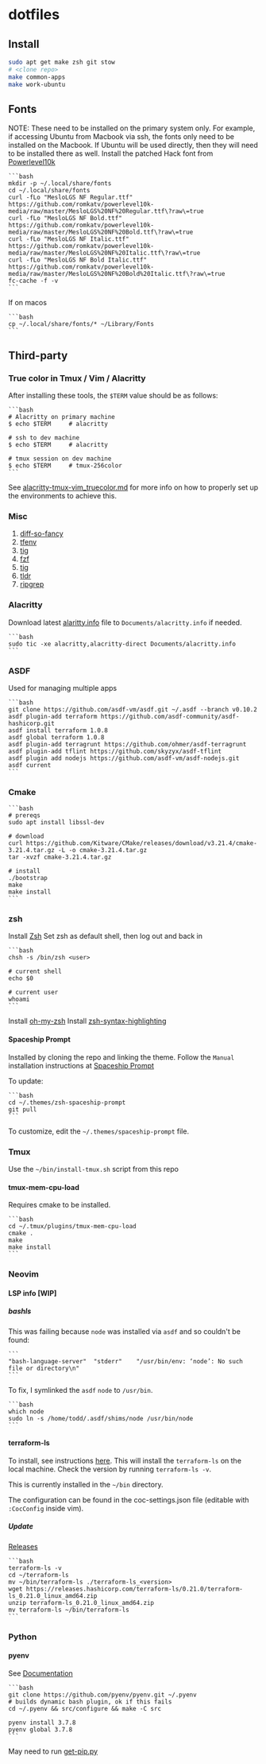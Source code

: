 # dotfiles

## Install

```bash
sudo apt get make zsh git stow
# <clone repo>
make common-apps
make work-ubuntu
```

## Fonts

NOTE: These need to be installed on the primary system only. For example, if
accessing Ubuntu from Macbook via ssh, the fonts only need to be
installed on the Macbook. If Ubuntu will be used directly, then they will
need to be installed there as well.
Install the patched Hack font from [Powerlevel10k](https://github.com/romkatv/powerlevel10k#meslo-nerd-font-patched-for-powerlevel10k)

    ```bash
    mkdir -p ~/.local/share/fonts
    cd ~/.local/share/fonts
    curl -fLo "MesloLGS NF Regular.ttf" https://github.com/romkatv/powerlevel10k-media/raw/master/MesloLGS%20NF%20Regular.ttf\?raw\=true
    curl -fLo "MesloLGS NF Bold.ttf"  https://github.com/romkatv/powerlevel10k-media/raw/master/MesloLGS%20NF%20Bold.ttf\?raw\=true
    curl -fLo "MesloLGS NF Italic.ttf"  https://github.com/romkatv/powerlevel10k-media/raw/master/MesloLGS%20NF%20Italic.ttf\?raw\=true
    curl -fLo "MesloLGS NF Bold Italic.ttf"  https://github.com/romkatv/powerlevel10k-media/raw/master/MesloLGS%20NF%20Bold%20Italic.ttf\?raw\=true
    fc-cache -f -v
    ```

If on macos

    ```bash
    cp ~/.local/share/fonts/* ~/Library/Fonts
    ```

## Third-party

### True color in Tmux / Vim / Alacritty

After installing these tools, the `$TERM` value should be as follows:

    ```bash
    # Alacritty on primary machine
    $ echo $TERM     # alacritty

    # ssh to dev machine
    $ echo $TERM     # alacritty

    # tmux session on dev machine
    $ echo $TERM     # tmux-256color
    ```

See [alacritty-tmux-vim_truecolor.md](https://gist.github.com/Pocco81/2ea37d5b1e31ce068d98774e907096d0)
for more info on how to properly set up the environments to achieve this.

### Misc

1. [diff-so-fancy](https://github.com/so-fancy/diff-so-fancy)
1. [tfenv](https://github.com/tfutils/tfenv)
1. [tig](https://github.com/jonas/tig)
1. [fzf](https://github.com/junegunn/fzf)
1. [tig](https://github.com/jonas/tig)
1. [tldr](https://tldr.sh/)
1. [ripgrep](https://github.com/BurntSushi/ripgrep)

### Alacritty

Download latest [alaritty.info](https://github.com/alacritty/alacritty/blob/master/extra/alacritty.info)
file to `Documents/alacritty.info` if needed.

    ```bash
    sudo tic -xe alacritty,alacritty-direct Documents/alacritty.info
    ```

### ASDF

Used for managing multiple apps

    ```bash
    git clone https://github.com/asdf-vm/asdf.git ~/.asdf --branch v0.10.2
    asdf plugin-add terraform https://github.com/asdf-community/asdf-hashicorp.git
    asdf install terraform 1.0.8
    asdf global terraform 1.0.8
    asdf plugin-add terragrunt https://github.com/ohmer/asdf-terragrunt
    asdf plugin-add tflint https://github.com/skyzyx/asdf-tflint
    asdf plugin add nodejs https://github.com/asdf-vm/asdf-nodejs.git
    asdf current
    ```
### Cmake

    ```bash
    # prereqs
    sudo apt install libssl-dev

    # download
    curl https://github.com/Kitware/CMake/releases/download/v3.21.4/cmake-3.21.4.tar.gz -L -o cmake-3.21.4.tar.gz
    tar -xvzf cmake-3.21.4.tar.gz

    # install
    ./bootstrap
    make
    make install
    ```

### zsh

Install [Zsh](https://gist.github.com/derhuerst/12a1558a4b408b3b2b6e#file-linux-md)
Set zsh as default shell, then log out and back in

    ```bash
    chsh -s /bin/zsh <user>

    # current shell
    echo $0

    # current user
    whoami
    ```

Install [oh-my-zsh](https://ohmyz.sh/#install)
Install [zsh-syntax-highlighting](https://github.com/zsh-users/zsh-syntax-highlighting.git)

#### Spaceship Prompt

Installed by cloning the repo and linking the theme. Follow the `Manual`
installation instructions at
[Spaceship Prompt](https://github.com/spaceship-prompt/spaceship-prompt)

To update:

    ```bash
    cd ~/.themes/zsh-spaceship-prompt
    git pull
    ```

To customize, edit the `~/.themes/spaceship-prompt` file.

### Tmux

Use the `~/bin/install-tmux.sh` script from this repo

#### tmux-mem-cpu-load

Requires cmake to be installed.

    ```bash
    cd ~/.tmux/plugins/tmux-mem-cpu-load
    cmake .
    make
    make install
    ```

### Neovim

#### LSP info [WIP]

##### bashls

This was failing because `node` was installed via `asdf` and so couldn't be
found:

    ```
    "bash-language-server"	"stderr"	"/usr/bin/env: ‘node’: No such file or directory\n"
    ```

To fix, I symlinked the `asdf` `node` to `/usr/bin`.

    ```bash
    which node
    sudo ln -s /home/todd/.asdf/shims/node /usr/bin/node
    ```

#### terraform-ls

To install, see instructions [here](https://github.com/hashicorp/terraform-ls).
This will install the `terraform-ls` on the local machine. Check the version by
running `terraform-ls -v`.

This is currently installed in the `~/bin` directory.

The configuration can be found in the coc-settings.json file (editable with
`:CocConfig` inside vim).

##### Update

[Releases](https://releases.hashicorp.com/terraform-ls/)

    ```bash
    terraform-ls -v
    cd ~/terraform-ls
    mv ~/bin/terraform-ls ./terraform-ls_<version>
    wget https://releases.hashicorp.com/terraform-ls/0.21.0/terraform-ls_0.21.0_linux_amd64.zip
    unzip terraform-ls_0.21.0_linux_amd64.zip
    mv terraform-ls ~/bin/terraform-ls
    ```

### Python

#### pyenv

See [Documentation](https://github.com/pyenv/pyenv)

    ```bash
    git clone https://github.com/pyenv/pyenv.git ~/.pyenv
    # builds dynamic bash plugin, ok if this fails
    cd ~/.pyenv && src/configure && make -C src

    pyenv install 3.7.8
    pyenv global 3.7.8
    ```
May need to run [get-pip.py](https://bootstrap.pypa.io/get-pip.py)
